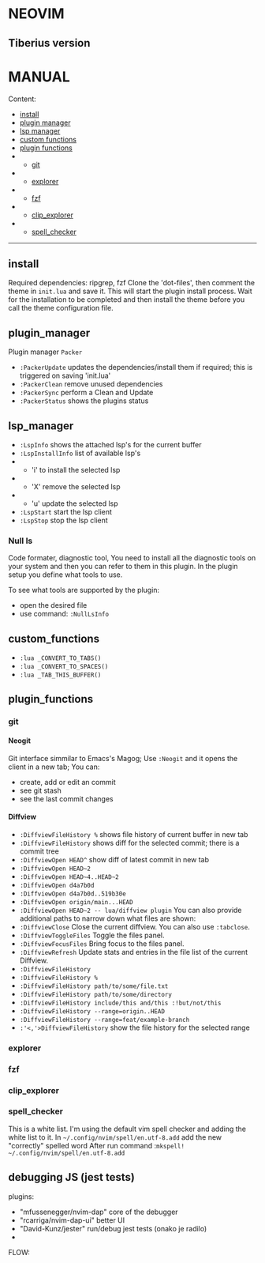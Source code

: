 # NEOVIM
## Tiberius version
# MANUAL

Content:

- [install](#install)
- [plugin manager](#plugin_manager)
- [lsp manager](#lsp_manager)
- [custom functions](#custom_functions)
- [plugin functions](#plugin_functions)
- - [git](#git)
- - [explorer](#explorer)
- - [fzf](#fzf)
- - [clip_explorer](#clip_explorer)
- - [spell_checker](#spell_checker)

---

## install

Required dependencies: ripgrep, fzf
Clone the 'dot-files', then comment the theme in `init.lua` and save it.
This will start the plugin install process. Wait for the installation to be completed and then install the theme before you call the theme configuration file.

## plugin_manager

Plugin manager `Packer`
- `:PackerUpdate` updates the dependencies/install them if required; this is triggered on saving 'init.lua'
- `:PackerClean` remove unused dependencies
- `:PackerSync` perform a Clean and Update
- `:PackerStatus` shows the plugins status

## lsp_manager

- `:LspInfo` shows the attached lsp's for the current buffer
- `:LspInstallInfo` list of available lsp's
- - 'i' to install the selected lsp
- - 'X' remove the selected lsp
- - 'u' update the selected lsp
- `:LspStart` start the lsp client
- `:LspStop` stop the lsp client

### Null ls

Code formater, diagnostic tool,
You need to install all the diagnostic tools on your system and then you can refer to them in this plugin.
In the plugin setup you define what tools to use.

To see what tools are supported by the plugin:
- open the desired file
- use command: `:NullLsInfo`

## custom_functions

- `:lua _CONVERT_TO_TABS()`
- `:lua _CONVERT_TO_SPACES()`
- `:lua _TAB_THIS_BUFFER()`

## plugin_functions

### git

#### Neogit

Git interface simmilar to Emacs's Magog;
Use `:Neogit` and it opens the client in a new tab; You can:

- create, add or edit an commit
- see git stash
- see the last commit changes

#### Diffview

- `:DiffviewFileHistory %` shows file history of current buffer in new tab
- `:DiffviewFileHistory` shows diff for the selected commit; there is a commit tree
- `:DiffviewOpen HEAD^` show diff of latest commit in new tab
- `:DiffviewOpen HEAD~2`
- `:DiffviewOpen HEAD~4..HEAD~2`
- `:DiffviewOpen d4a7b0d`
- `:DiffviewOpen d4a7b0d..519b30e`
- `:DiffviewOpen origin/main...HEAD`
- `:DiffviewOpen HEAD~2 -- lua/diffview plugin` You can also provide additional paths to narrow down what files are shown:
- `:DiffviewClose` Close the current diffview. You can also use `:tabclose`.
- `:DiffviewToggleFiles` Toggle the files panel.
- `:DiffviewFocusFiles` Bring focus to the files panel.
- `:DiffviewRefresh` Update stats and entries in the file list of the current Diffview.
- `:DiffviewFileHistory`
- `:DiffviewFileHistory %`
- `:DiffviewFileHistory path/to/some/file.txt`
- `:DiffviewFileHistory path/to/some/directory`
- `:DiffviewFileHistory include/this and/this :!but/not/this`
- `:DiffviewFileHistory --range=origin..HEAD`
- `:DiffviewFileHistory --range=feat/example-branch`
- `:'<,'>DiffviewFileHistory` show the file history for the selected range

### explorer

### fzf

### clip_explorer

### spell_checker

This is a white list. I'm using the default vim spell checker and adding the white list to it.
In `~/.config/nvim/spell/en.utf-8.add` add the new "correctly" spelled word
After run command :`mkspell! ~/.config/nvim/spell/en.utf-8.add`

## debugging JS (jest tests)

plugins:
- "mfussenegger/nvim-dap" core of the debugger
- "rcarriga/nvim-dap-ui" better UI
- "David-Kunz/jester" run/debug jest tests (onako je radilo)
- 

FLOW:

